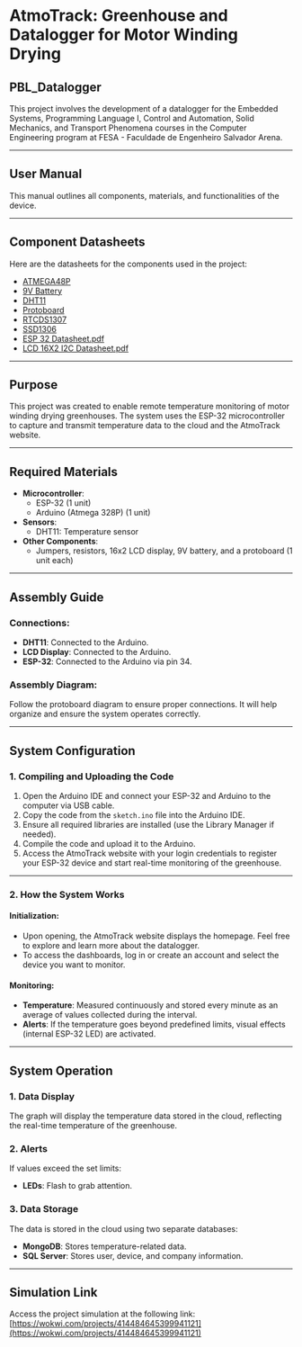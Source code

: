 # AtmoTrack: Greenhouse and Datalogger for Motor Winding Drying

## PBL_Datalogger

This project involves the development of a datalogger for the Embedded Systems, Programming Language I, Control and Automation, Solid Mechanics, and Transport Phenomena courses in the Computer Engineering program at FESA - Faculdade de Engenheiro Salvador Arena.

---

## User Manual

This manual outlines all components, materials, and functionalities of the device.

---

## Component Datasheets

Here are the datasheets for the components used in the project:

- [ATMEGA48P](Datasheets/Datasheet-ATMEGA48P.PDF)
- [9V Battery](Datasheets/Datasheet-Bateria9V.pdf)
- [DHT11](Datasheets/Datasheet-DHT11.PDF)
- [Protoboard](Datasheets/Datasheet-Protoboard.pdf)
- [RTCDS1307](Datasheets/Datasheet-RTCDS1307.PDF)
- [SSD1306](Datasheets/Datasheet-SSD1306.PDF)
- [ESP 32 Datasheet.pdf](https://github.com/user-attachments/files/17909496/ESP.32.Datasheet.pdf)
- [LCD 16X2 I2C Datasheet.pdf](https://github.com/user-attachments/files/17909498/LCD.16X2.I2C.Datasheet.pdf)

---

## Purpose

This project was created to enable remote temperature monitoring of motor winding drying greenhouses. The system uses the ESP-32 microcontroller to capture and transmit temperature data to the cloud and the AtmoTrack website.

---

## Required Materials

- **Microcontroller**:
  - ESP-32 (1 unit)
  - Arduino (Atmega 328P) (1 unit)
- **Sensors**:
  - DHT11: Temperature sensor
- **Other Components**:
  - Jumpers, resistors, 16x2 LCD display, 9V battery, and a protoboard (1 unit each)

---

## Assembly Guide

### Connections:

- **DHT11**: Connected to the Arduino.
- **LCD Display**: Connected to the Arduino.
- **ESP-32**: Connected to the Arduino via pin 34.

### Assembly Diagram:

Follow the protoboard diagram to ensure proper connections. It will help organize and ensure the system operates correctly.

---

## System Configuration

### 1. Compiling and Uploading the Code

1. Open the Arduino IDE and connect your ESP-32 and Arduino to the computer via USB cable.
2. Copy the code from the `sketch.ino` file into the Arduino IDE.
3. Ensure all required libraries are installed (use the Library Manager if needed).
4. Compile the code and upload it to the Arduino.
5. Access the AtmoTrack website with your login credentials to register your ESP-32 device and start real-time monitoring of the greenhouse.

---

### 2. How the System Works

#### Initialization:

- Upon opening, the AtmoTrack website displays the homepage. Feel free to explore and learn more about the datalogger.
- To access the dashboards, log in or create an account and select the device you want to monitor.

#### Monitoring:

- **Temperature**: Measured continuously and stored every minute as an average of values collected during the interval.
- **Alerts**: If the temperature goes beyond predefined limits, visual effects (internal ESP-32 LED) are activated.

---

## System Operation

### 1. Data Display

The graph will display the temperature data stored in the cloud, reflecting the real-time temperature of the greenhouse.

### 2. Alerts

If values exceed the set limits:

- **LEDs**: Flash to grab attention.

### 3. Data Storage

The data is stored in the cloud using two separate databases:
- **MongoDB**: Stores temperature-related data.
- **SQL Server**: Stores user, device, and company information.

---

## Simulation Link

Access the project simulation at the following link:  
[https://wokwi.com/projects/414484645399941121](https://wokwi.com/projects/414484645399941121)
